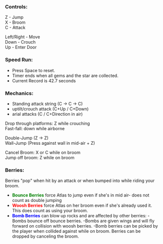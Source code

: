 ### Controls:

Z - Jump\
X - Broom\
C - Attack

Left/Right - Move\
Down - Crouch\
Up - Enter Door

### Speed Run:
- Press Space to reset.
- Timer ends when all gems and the star are collected.
- Current Record is 42.7 seconds

### Mechanics:
- Standing attack string (C -> C -> C)
- uptilt/crouch attack (C+Up / C+Down)
- arial attacks (C / C+Direction in air)

Drop through platforms: Z while crouching\
Fast-fall: down while airborne

Double-Jump (Z -> Z)\
Wall-Jump (Press against wall in mid-air + Z)

Cancel Broom: X or C while on broom\
Jump off broom: Z while on broom

### Berries:
Berries "pop" when hit by an attack or when bumped into while riding your broom.

- <span style="color:green"><b>Bounce Berries</b></span> force Atlas to jump even if she's in mid air- does not count as double jumping
- <span style="color:red"><b>Woosh Berries</b></span> force Atlas on her broom even if she's already used it. This does count as using your broom.
- <span style="color:blue"><b>Bomb Berries</b></span> can blow up rocks and are affected by other berries:
  -Bombs bounce off bounce berries.
  -Bombs are given wings and will fly forward on collision with woosh berries.
  -Bomb berries can be picked by the player when collided against while on broom. Berries can be dropped by canceling the broom.
  
